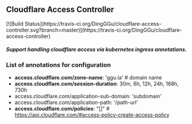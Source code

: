<p align="center">
<h2>Cloudflare Access Controller</h2>
[![Build Status](https://travis-ci.org/DingGGu/cloudflare-access-controller.svg?branch=master)](https://travis-ci.org/DingGGu/cloudflare-access-controller)
<h5>Support handling cloudflare access via kubernetes ingress annotations.</h5>
</p>

### List of annotations for configuration
- **access.cloudflare.com/zone-name**: 'ggu.la' # domain name
- **access.cloudflare.com/session-duration**: 30m, 6h, 12h, 24h, 168h, 730h
- access.cloudflare.com/application-sub-domain: 'subdomain'
- access.cloudflare.com/application-path: '/path-url'
- **access.cloudflare.com/policies**: "[]" # https://api.cloudflare.com/#access-policy-create-access-policy